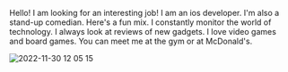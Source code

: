Hello! I am looking for an interesting job!
I am an ios developer. I'm also a stand-up comedian. Here's a fun mix. 
I constantly monitor the world of technology. 
I always look at reviews of new gadgets.
I love video games and board games.
You can meet me at the gym or at McDonald's.

![2022-11-30 12 05 15](https://user-images.githubusercontent.com/106755129/204780228-7959dfe4-2637-4ae1-83ec-3e716bae8602.jpg)
